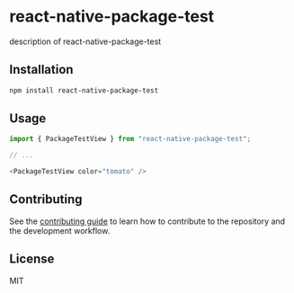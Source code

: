 # react-native-package-test

description of react-native-package-test

## Installation

```sh
npm install react-native-package-test
```

## Usage

```js
import { PackageTestView } from "react-native-package-test";

// ...

<PackageTestView color="tomato" />
```

## Contributing

See the [contributing guide](CONTRIBUTING.md) to learn how to contribute to the repository and the development workflow.

## License

MIT
